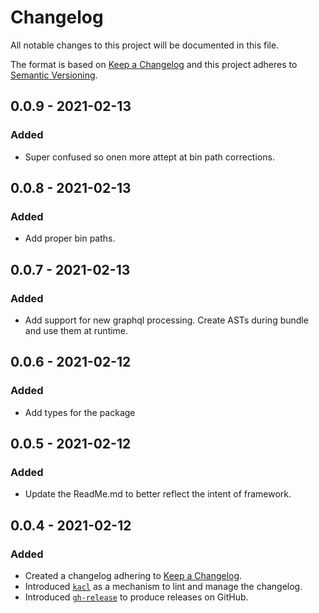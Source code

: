 # Changelog

All notable changes to this project will be documented in this file.

The format is based on [Keep a Changelog](http://keepachangelog.com/en/1.0.0/)
and this project adheres to [Semantic Versioning](http://semver.org/spec/v2.0.0.html).

## 0.0.9 - 2021-02-13
### Added
- Super confused so onen more attept at bin path corrections.

## 0.0.8 - 2021-02-13
### Added
- Add proper bin paths.

## 0.0.7 - 2021-02-13
### Added
- Add support for new graphql processing. Create ASTs during bundle and use them at runtime.

## 0.0.6 - 2021-02-12
### Added
- Add types for the package

## 0.0.5 - 2021-02-12
### Added
- Update the ReadMe.md to better reflect the intent of framework.

## 0.0.4 - 2021-02-12
### Added
- Created a changelog adhering to [Keep a Changelog](http://keepachangelog.com/en/1.0.0/).
- Introduced [`kacl`](https://npm.im/@brightcove/kacl) as a mechanism to lint and manage the changelog.
- Introduced [`gh-release`](https://npm.im/gh-release) to produce releases on GitHub.

[0.0.4]: https://github.com/bishwenduk029/fringe/compare/v0.0.1...v0.0.3
